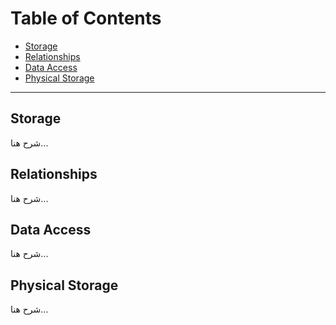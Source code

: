 # Table of Contents
- [Storage](#storage)
- [Relationships](#relationships)
- [Data Access](#data-access)
- [Physical Storage](#physical-storage)

---

## Storage
شرح هنا...

## Relationships
شرح هنا...

## Data Access
شرح هنا...

## Physical Storage
شرح هنا...

